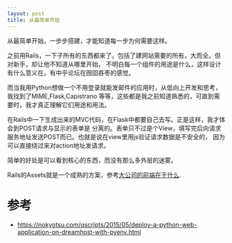 ```yaml
---
layout: post
title: 从最简单开始
---
```


从最简单开始，一步步搭建，才能知道每一步为何需要这样。

之前用Rails，一下子所有的东西都来了。包括了建网站需要的所有，大而全。但对新手，却让他不知道从哪里开始，
不明白每一个组件的用途是什么，这样设计有什么意义在。有中乎论坛在囫囵吞枣的感觉。

而当我用Python想做一个不用登录就能发邮件的应用时，从低向上开发和思考，我找到了MIME,Flask,Capistrano
等等，这些都是我之前知道熟悉的，可直到需要时，我才真正理解它们用途和用法。

在Rails中一下生成出来的MVC代码，在Flask中都要自己去写。正是这样，我才体会到POST请求与显示的表单是
分离的。表单只不过是个View，填写完后向请求服务地址发送POST而已。也就是说在view里用js验证请求数据是不安全的，
因为可以直接绕过来对action地址发请求。

简单的好处是可以看到核心的东西，而没有那么多外层的迷雾。

Rails的Assets就是一个成熟的方案，参考[大公司的前端在干什么](https://www.zhihu.com/question/20790576).




# 参考
* https://nokyotsu.com/qscripts/2015/05/deploy-a-python-web-application-on-dreamhost-with-pyenv.html
